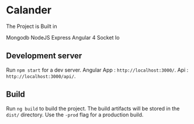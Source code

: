 # Calander

The Project is Built in

Mongodb
NodeJS
Express 
Angular 4
Socket Io

## Development server

Run `npm start` for a dev server.
Angular App : `http://localhost:3000/`.
Api : `http://localhost:3000/api/`.


## Build

Run `ng build` to build the project. The build artifacts will be stored in the `dist/` directory. Use the `-prod` flag for a production build.


